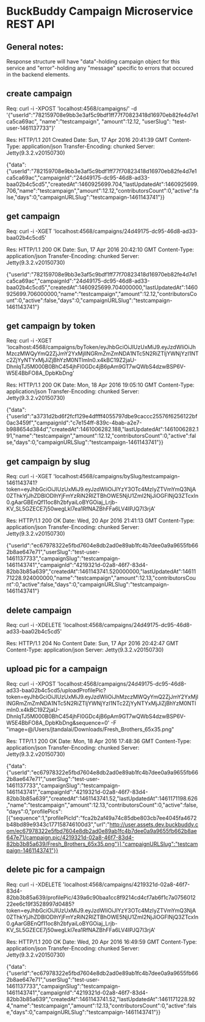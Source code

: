 # BuckBuddy Campaign Microservice REST API

## General notes:
Response structure will have "data"-holding campaign object for this service and "error"-holding any "message" specific to errors that occured in the backend elements.

## create campaign
Req:
curl -i -XPOST 'localhost:4568/campaigns/' -d '{"userId":"782159708e9bb3e3af5c9bdf1ff77f70823418d16970eb82fe4d7e1ca5ca69ac", "name":"testcampaign", "amount":12.12, "userSlug":  "test-user-1461137733"}'

Res:
HTTP/1.1 201 Created
Date: Sun, 17 Apr 2016 20:41:39 GMT
Content-Type: application/json
Transfer-Encoding: chunked
Server: Jetty(9.3.2.v20150730)

{"data":{"userId":"782159708e9bb3e3af5c9bdf1ff77f70823418d16970eb82fe4d7e1ca5ca69ac","campaignId":"24d49175-dc95-46d8-ad33-baa02b4c5cd5","createdAt":1460925699.704,"lastUpdatedAt":1460925699.706,"name":"testcampaign","amount":12.12,"contributorsCount":0,"active":false,"days":0,"campaignURLSlug":"testcampaign-1461143741"}}

## get campaign
Req:
curl -i -XGET 'localhost:4568/campaigns/24d49175-dc95-46d8-ad33-baa02b4c5cd5'

Res:
HTTP/1.1 200 OK
Date: Sun, 17 Apr 2016 20:42:10 GMT
Content-Type: application/json
Transfer-Encoding: chunked
Server: Jetty(9.3.2.v20150730)

{"userId":"782159708e9bb3e3af5c9bdf1ff77f70823418d16970eb82fe4d7e1ca5ca69ac","campaignId":"24d49175-dc95-46d8-ad33-baa02b4c5cd5","createdAt":1460925699.704000000,"lastUpdatedAt":1460925699.706000000,"name":"testcampaign","amount":12.12,"contributorsCount":0,"active":false,"days":0,"campaignURLSlug":"testcampaign-1461143741"}

## get campaign by token
Req:
curl -i -XGET 'localhost:4568/campaigns/byToken/eyJhbGciOiJIUzUxMiJ9.eyJzdWIiOiJhMzczMWQyYmQ2ZjJmY2YxMjllNGRmZmZmNDA1NTc5N2RiZTljYWNjYzI1NTc2ZjYyNTYxMjJiZjBhYzM0NTlmIn0.x4kBC19Z2jaU-DhnlqTJ5M000B0BhC454jhFl0GDc4jB6pAm9GT7wQWbS4dzwBSP6V-W5E4BbFO8A_DpbKbDng'

Res:
HTTP/1.1 200 OK
Date: Mon, 18 Apr 2016 19:05:10 GMT
Content-Type: application/json
Transfer-Encoding: chunked
Server: Jetty(9.3.2.v20150730)

{"data":{"userId":"a3731d2bd6f2fcf129e4dffff4055797dbe9caccc25576f6256122bf0ac3459f","campaignId":"c7e154ff-839c-4bab-a2e7-b988654d384d","createdAt":1461006282.188,"lastUpdatedAt":1461006282.191,"name":"testcampaign","amount":12.12,"contributorsCount":0,"active":false,"days":0,"campaignURLSlug":"testcampaign-1461143741"}}

## get campaign by slug
Req:
curl -i -XGET 'localhost:4568/campaigns/bySlug/testcampaign-1461143741?token=eyJhbGciOiJIUzUxMiJ9.eyJzdWIiOiJlYzY3OTc4MzIyZTVmYmQ3NjA0ZThkYjJhZDBlODlhYjFmYzRiN2RlZTBhOWE5NjU1ZmI2NjJiOGFlNjQ3ZTcxIn0.gAarGBEnQf11oc8h2bfyaiLoBYGOiaj_Lrjb-KV_SL5GZECE7j50wegLkI7ea1RfNAZBhFFa6LV4IPJQ7I3rjA'

Res:
HTTP/1.1 200 OK
Date: Wed, 20 Apr 2016 21:41:13 GMT
Content-Type: application/json
Transfer-Encoding: chunked
Server: Jetty(9.3.2.v20150730)

{"userId":"ec67978322e5fbd7604e8db2ad0e89ab1fc4b7dee0a9a9655fb662b8ae647e71","userSlug":"test-user-1461137733","campaignSlug":"testcampaign-1461143741","campaignId":"4219321d-02a8-46f7-83d4-82bb3b85a639","createdAt":1461143741.520000000,"lastUpdatedAt":1461171228.924000000,"name":"testcampaign","amount":12.13,"contributorsCount":0,"active":false,"days":0,"campaignURLSlug":"testcampaign-1461143741"}

## delete campaign
Req:
curl -i -XDELETE 'localhost:4568/campaigns/24d49175-dc95-46d8-ad33-baa02b4c5cd5' 

Res:
HTTP/1.1 204 No Content
Date: Sun, 17 Apr 2016 20:42:47 GMT
Content-Type: application/json
Server: Jetty(9.3.2.v20150730)

## upload pic for a campaign
Req:
curl -i -XPOST 'localhost:4568/campaigns/24d49175-dc95-46d8-ad33-baa02b4c5cd5/uploadProfilePic?token=eyJhbGciOiJIUzUxMiJ9.eyJzdWIiOiJhMzczMWQyYmQ2ZjJmY2YxMjllNGRmZmZmNDA1NTc5N2RiZTljYWNjYzI1NTc2ZjYyNTYxMjJiZjBhYzM0NTlmIn0.x4kBC19Z2jaU-DhnlqTJ5M000B0BhC454jhFl0GDc4jB6pAm9GT7wQWbS4dzwBSP6V-W5E4BbFO8A_DpbKbDng&sequence=0' -F "image=@/Users/jtandalai/Downloads/Fresh_Brothers_65x35.png"

Res:
TTP/1.1 200 OK
Date: Mon, 18 Apr 2016 17:48:36 GMT
Content-Type: application/json
Transfer-Encoding: chunked
Server: Jetty(9.3.2.v20150730)

{"data":{"userId":"ec67978322e5fbd7604e8db2ad0e89ab1fc4b7dee0a9a9655fb662b8ae647e71","userSlug":"test-user-1461137733","campaignSlug":"testcampaign-1461143741","campaignId":"4219321d-02a8-46f7-83d4-82bb3b85a639","createdAt":1461143741.52,"lastUpdatedAt":1461171198.626,"name":"testcampaign","amount":12.13,"contributorsCount":0,"active":false,"days":0,"profilePics":[{"sequence":1,"profilePicId":"fca2b2af49a74c85dbe803cb7ee4045fa4672b48bd89e9343c177158746100d3","url":"http://user.assets.dev.buckbuddy.com/ec67978322e5fbd7604e8db2ad0e89ab1fc4b7dee0a9a9655fb662b8ae647e71/campaign.pic/4219321d-02a8-46f7-83d4-82bb3b85a639/Fresh_Brothers_65x35.png"}],"campaignURLSlug":"testcampaign-1461143741"}}

## delete pic for a campaign
Req:
curl -i -XDELETE 'localhost:4568/campaigns/4219321d-02a8-46f7-83d4-82bb3b85a639/profilePic/439a6c90baa1cc8f9214cd4cf7ab6f1c7a075601222ee6c19f3528997d0485?token=eyJhbGciOiJIUzUxMiJ9.eyJzdWIiOiJlYzY3OTc4MzIyZTVmYmQ3NjA0ZThkYjJhZDBlODlhYjFmYzRiN2RlZTBhOWE5NjU1ZmI2NjJiOGFlNjQ3ZTcxIn0.gAarGBEnQf11oc8h2bfyaiLoBYGOiaj_Lrjb-KV_SL5GZECE7j50wegLkI7ea1RfNAZBhFFa6LV4IPJQ7I3rjA'

Res:
HTTP/1.1 200 OK
Date: Wed, 20 Apr 2016 16:49:59 GMT
Content-Type: application/json
Transfer-Encoding: chunked
Server: Jetty(9.3.2.v20150730)

{"data":{"userId":"ec67978322e5fbd7604e8db2ad0e89ab1fc4b7dee0a9a9655fb662b8ae647e71","userSlug":"test-user-1461137733","campaignSlug":"testcampaign-1461143741","campaignId":"4219321d-02a8-46f7-83d4-82bb3b85a639","createdAt":1461143741.52,"lastUpdatedAt":1461171228.924,"name":"testcampaign","amount":12.13,"contributorsCount":0,"active":false,"days":0,"campaignURLSlug":"testcampaign-1461143741"}}
